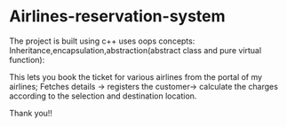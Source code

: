 # Airlines-reservation-system


The project is built using c++ uses oops concepts: Inheritance,encapsulation,abstraction(abstract class and pure virtual function):

This lets you book the ticket for various airlines from the portal of my airlines;
Fetches details -> registers the customer-> calculate the charges according to the selection and destination location.

Thank you!!
